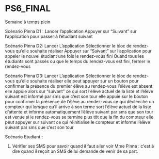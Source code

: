 # PS6_FINAL

Semaine à temps plein


Scénario Pinna D1 :
Lancer l’application
Appuyer sur “Suivant” sur l’application pour passer à l’étudiant suivant


Scénario Pinna D2:
Lancer L’application
Sélectionner le bloc de rendez-vous qu’elle souhaite réaliser
Appuyer sur “Suivant” sur l’application pour appeler le nouvel étudiant une fois le rendez-vous fini
Quand tous les étudiants sont passés ou que le temps du rendez-vous est fini, fermer le rendez-vous

Scénario Pinna D3:
Lancer L’application
Sélectionner le bloc de rendez-vous qu’elle souhaite réaliser
 elle peut appuyer sur un bouton pour confirmer la présence du premier élève au rendez-vous
l’élève est absent elle appuie alors sur “suivant” ce qui sort l’élève actuel de la liste et l’élève suivant est informé par sms que c’est son tour 
elle appuie sur le bouton pour confirmer la présence de l’élève au rendez-vous ce qui déclenche un compteur qui lorsque qu’il arrive à son terme sort l’élève actuel de la liste d’attente et informe automatiquement l’élève suivant par sms que son tour est venue
si le rendez-vous se termine plus tôt que la fin du compteur elle peut appuyer sur suivant ce qui réinitialise le compteur et informe l’élève suivant par sms que c’est son tour 

Scénario Etudiant :
1) Vérifier ses SMS pour savoir quand il faut aller voir Mme Pinna : c'est à dire quand il reçoit un SMS de lui demande de venir de sa part.

